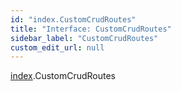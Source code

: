 ```yaml
---
id: "index.CustomCrudRoutes"
title: "Interface: CustomCrudRoutes"
sidebar_label: "CustomCrudRoutes"
custom_edit_url: null
---
```


[index](../modules/).CustomCrudRoutes
